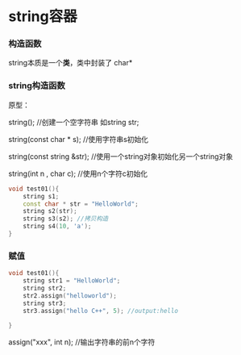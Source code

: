 # string容器

### 构造函数

string本质是一个**类**，类中封装了 char*

### string构造函数

原型：

string();		//创建一个空字符串 如string str;

string(const char * s);		//使用字符串s初始化

string(const string &str);	//使用一个string对象初始化另一个string对象

string(int n , char c);		//使用n个字符c初始化

```c++
void test01(){
    string s1;
    const char * str = "HelloWorld";
    string s2(str);
	string s3(s2); //拷贝构造
    string s4(10, 'a');
}
```

### 赋值

```c++
void test01(){
    string str1 = "HelloWorld";
    string str2;
    str2.assign("helloworld");
    string str3;
    str3.assign("hello C++", 5); //output:hello
    
}
```

assign("xxx", int n);  	//输出字符串的前n个字符
